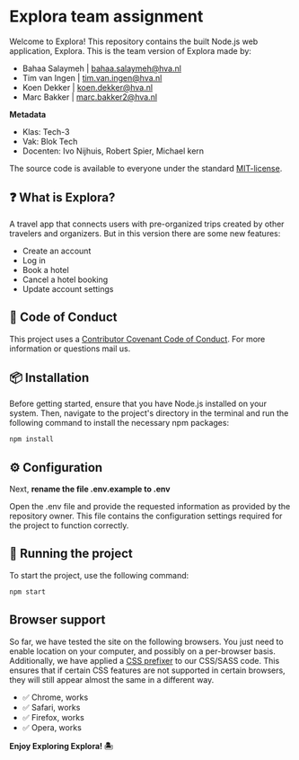 # Explora team assignment

Welcome to Explora! This repository contains the built Node.js web application, Explora. This is the team version of Explora made by:
* Bahaa Salaymeh | bahaa.salaymeh@hva.nl
* Tim van Ingen | tim.van.ingen@hva.nl
* Koen Dekker | koen.dekker@hva.nl
* Marc Bakker | marc.bakker2@hva.nl

**Metadata**

- Klas: Tech-3
- Vak: Blok Tech
- Docenten: Ivo Nijhuis, Robert Spier, Michael kern

The source code is available to everyone under the standard [MIT-license](https://github.com/bahaasala/blok-tech-team-b/blob/main/LICENSE).

## ❓ **What is Explora?**
A travel app that connects users with pre-organized trips created by other travelers and organizers. But in this version there are some new features: 

* Create an account
* Log in
* Book a hotel
* Cancel a hotel booking
* Update account settings

## 🤝 **Code of Conduct**

This project uses a [Contributor Covenant Code of Conduct](https://github.com/bahaasala/blok-tech-team-b/blob/main/CODE_OF_CONDUCT.md). For more information or questions mail us.

## 📦 **Installation**

Before getting started, ensure that you have Node.js installed on your system. Then, navigate to the project's directory in the terminal and run the following command to install the necessary npm packages:

```js
npm install
```

## ⚙️ **Configuration**

Next, **rename the file .env.example to .env**

Open the .env file and provide the requested information as provided by the repository owner. This file contains the configuration settings required for the project to function correctly.

## 🚀 **Running the project**

To start the project, use the following command:

```js
npm start
```

## Browser support
So far, we have tested the site on the following browsers. You just need to enable location on your computer, and possibly on a per-browser basis.
Additionally, we have applied a [CSS prefixer](https://autoprefixer.github.io/) to our CSS/SASS code. This ensures that if certain CSS features are not supported in certain browsers, they will still appear almost the same in a different way.
* ✅ Chrome, works 
* ✅ Safari, works 
* ✅ Firefox, works 
* ✅ Opera, works


**Enjoy Exploring Explora! 🏝**
